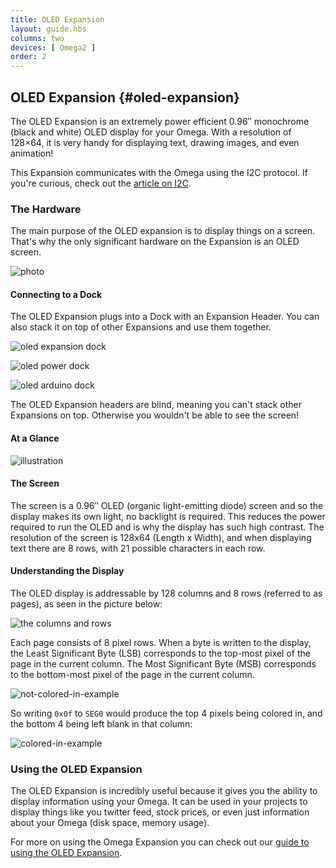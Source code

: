 ```yaml
---
title: OLED Expansion
layout: guide.hbs
columns: two
devices: [ Omega2 ]
order: 2
---
```


## OLED Expansion {#oled-expansion}

<!-- // intro to the oled expansion - power efficient, tiny screen, mention the resolution and that it's monochrome
<!-- // can write text, draw images, adjust settings, do some little animations (scrolling) -->


The OLED Expansion is an extremely power efficient 0.96″ monochrome (black and white) OLED display for your Omega. With a resolution of 128×64, it is very handy for displaying text, drawing images, and even animation!

This Expansion communicates with the Omega using the I2C protocol. If you're curious, check out the [article on I2C](#communicating-with-i2c-devices).

<!-- // mention this expansion is controlled with i2c -->

### The Hardware

<!-- // Overview of the hardware: -->
<!-- //  - the screen -->

The main purpose of the OLED expansion is to display things on a screen. That's why the only significant hardware on the Expansion is an OLED screen.

![photo](https://raw.githubusercontent.com/OnionIoT/Onion-Docs/master/Omega2/Documentation/Doing-Stuff/img/oled-onion-display.png)


#### Connecting to a Dock

<!-- // plugged into the expansion Header -->
<!-- // have photos of it plugged into the Exp dock, power dock, and arduino dock 2 -->

The OLED Expansion plugs into a Dock with an Expansion Header. You can also stack it on top of other Expansions and use them together.

<!-- // mention that it's headers are blind - can't stack other expansions on top of it, but you wouldn't want to anyways since it would cover your screen? -->

![oled expansion dock](https://raw.githubusercontent.com/OnionIoT/Onion-Docs/master/Omega2/Documentation/Hardware-Overview/img/oled-top-expansion-dock.JPG)

![oled power dock](https://raw.githubusercontent.com/OnionIoT/Onion-Docs/master/Omega2/Documentation/Hardware-Overview/img/oled-top-power-dock.JPG)

![oled arduino dock](https://raw.githubusercontent.com/OnionIoT/Onion-Docs/master/Omega2/Documentation/Hardware-Overview/img/oled-top-arduino-dock.JPG)


The OLED Expansion headers are blind, meaning you can't stack other Expansions on top. Otherwise you wouldn't be able to see the screen!

#### At a Glance

<!-- // illustration -->

![illustration](https://raw.githubusercontent.com/OnionIoT/Onion-Docs/master/Omega2/Documentation/Hardware-Overview/img/oled-expansion-illustration.png)

#### The Screen

<!-- // talk about how it's an OLED screen, mention the size and resolution, and mention resolution in terms of text characters -->

The screen is a 0.96″ OLED (organic light-emitting diode) screen and so the display makes its own light, no backlight is required. This reduces the power required to run the OLED and is why the display has such high contrast. The resolution of the screen is 128x64 (Length x Width), and when displaying text there are 8 rows, with 21 possible characters in each row.


#### Understanding the Display

<!-- // see the following section: https://wiki.onion.io/Documentation/Libraries/OLED-Expansion-C-Library#programming-flow_understanding-the-display -->

<!-- // include it and expand on it/make it sound nice -->

The OLED display is addressable by 128 columns and 8 rows (referred to as pages), as seen in the picture below:

![the columns and rows](https://raw.githubusercontent.com/OnionIoT/Onion-Docs/master/Omega2/Documentation/Hardware-Overview/img/oled-expansion-column-rows.png)

Each page consists of 8 pixel rows. When a byte is written to the display, the Least Significant Byte (LSB) corresponds to the top-most pixel of the page in the current column. The Most Significant Byte (MSB) corresponds to the bottom-most pixel of the page in the current column.

![not-colored-in-example](https://raw.githubusercontent.com/OnionIoT/Onion-Docs/master/Omega2/Documentation/Hardware-Overview/img/oled-expansion-not-colored-in.png)

So writing `0x0f` to `SEG0` would produce the top 4 pixels being colored in, and the bottom 4 being left blank in that column:

![colored-in-example](https://raw.githubusercontent.com/OnionIoT/Onion-Docs/master/Omega2/Documentation/Hardware-Overview/img/oled-expansion-colored-in.png)

### Using the OLED Expansion

<!-- // give an example of when this would be useful: displaying some data using your omega -->

The OLED Expansion is incredibly useful because it gives you the ability to display information using your Omega. It can be used in your projects to display things like you twitter feed, stock prices, or even just information about your Omega (disk space, memory usage).


For more on using the Omega Expansion you can check out our [guide to using the OLED Expansion](#using-oled-expansion).

<!-- // point them to the article on using the oled expansion -->
<!-- // this article can be heavily based on the existing doc: https://wiki.onion.io/Tutorials/Expansions/Using-the-OLED-Expansion -->
